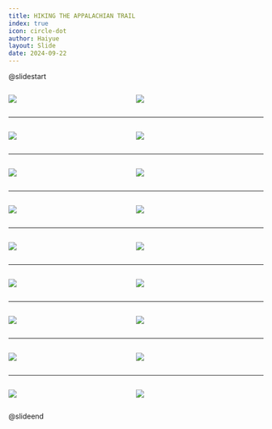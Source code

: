 ```yaml
---
title: HIKING THE APPALACHIAN TRAIL
index: true
icon: circle-dot
author: Haiyue
layout: Slide
date: 2024-09-22
---
```

 
@slidestart

<div style="display:flex">
<div style="flex:1">

![](https://raw.githubusercontent.com/yclord/reading/refs/heads/master/english/Level-X/HIKING%20THE%20APPALACHIAN%20TRAIL/001.webp)
</div>
<div style="flex:1">

![](https://raw.githubusercontent.com/yclord/reading/refs/heads/master/english/Level-X/HIKING%20THE%20APPALACHIAN%20TRAIL/002.webp)
</div>
</div>

---

<div style="display:flex">
<div style="flex:1">

![](https://raw.githubusercontent.com/yclord/reading/refs/heads/master/english/Level-X/HIKING%20THE%20APPALACHIAN%20TRAIL/003.webp)
</div>
<div style="flex:1">

![](https://raw.githubusercontent.com/yclord/reading/refs/heads/master/english/Level-X/HIKING%20THE%20APPALACHIAN%20TRAIL/004.webp)
</div>
</div>

---

<div style="display:flex">
<div style="flex:1">

![](https://raw.githubusercontent.com/yclord/reading/refs/heads/master/english/Level-X/HIKING%20THE%20APPALACHIAN%20TRAIL/005.webp)
</div>
<div style="flex:1">

![](https://raw.githubusercontent.com/yclord/reading/refs/heads/master/english/Level-X/HIKING%20THE%20APPALACHIAN%20TRAIL/006.webp)
</div>
</div>

---

<div style="display:flex">
<div style="flex:1">

![](https://raw.githubusercontent.com/yclord/reading/refs/heads/master/english/Level-X/HIKING%20THE%20APPALACHIAN%20TRAIL/007.webp)
</div>
<div style="flex:1">

![](https://raw.githubusercontent.com/yclord/reading/refs/heads/master/english/Level-X/HIKING%20THE%20APPALACHIAN%20TRAIL/008.webp)
</div>
</div>

---

<div style="display:flex">
<div style="flex:1">

![](https://raw.githubusercontent.com/yclord/reading/refs/heads/master/english/Level-X/HIKING%20THE%20APPALACHIAN%20TRAIL/009.webp)
</div>
<div style="flex:1">

![](https://raw.githubusercontent.com/yclord/reading/refs/heads/master/english/Level-X/HIKING%20THE%20APPALACHIAN%20TRAIL/010.webp)
</div>
</div>

---

<div style="display:flex">
<div style="flex:1">

![](https://raw.githubusercontent.com/yclord/reading/refs/heads/master/english/Level-X/HIKING%20THE%20APPALACHIAN%20TRAIL/011.webp)
</div>
<div style="flex:1">

![](https://raw.githubusercontent.com/yclord/reading/refs/heads/master/english/Level-X/HIKING%20THE%20APPALACHIAN%20TRAIL/012.webp)
</div>
</div>

---

<div style="display:flex">
<div style="flex:1">

![](https://raw.githubusercontent.com/yclord/reading/refs/heads/master/english/Level-X/HIKING%20THE%20APPALACHIAN%20TRAIL/013.webp)
</div>
<div style="flex:1">

![](https://raw.githubusercontent.com/yclord/reading/refs/heads/master/english/Level-X/HIKING%20THE%20APPALACHIAN%20TRAIL/014.webp)
</div>
</div>

---

<div style="display:flex">
<div style="flex:1">

![](https://raw.githubusercontent.com/yclord/reading/refs/heads/master/english/Level-X/HIKING%20THE%20APPALACHIAN%20TRAIL/015.webp)
</div>
<div style="flex:1">

![](https://raw.githubusercontent.com/yclord/reading/refs/heads/master/english/Level-X/HIKING%20THE%20APPALACHIAN%20TRAIL/016.webp)
</div>
</div>

---

<div style="display:flex">
<div style="flex:1">

![](https://raw.githubusercontent.com/yclord/reading/refs/heads/master/english/Level-X/HIKING%20THE%20APPALACHIAN%20TRAIL/017.webp)
</div>
<div style="flex:1">

![](https://raw.githubusercontent.com/yclord/reading/refs/heads/master/english/Level-X/HIKING%20THE%20APPALACHIAN%20TRAIL/018.webp)
</div>
</div>

@slideend